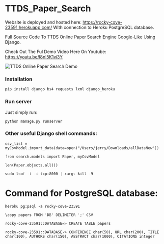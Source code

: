# TTDS_Paper_Search

Website is deployed and hosted here: https://rocky-cove-23591.herokuapp.com/ WIth connection to Heroku PostgreSQL database.


Full Source Code To TTDS Online Paper Search Engine Google-Like Using Django.

Check Out The Ful Demo Video Here On Youtube: https://youtu.be/l8nI5K1vi3Y


![TTDS Online Paper Search Demo](demo.gif)

### Installation

```pip install django bs4 requests lxml django_heroku```

### Run server

Just simply run:

```python manage.py runserver```

### Other useful Django shell commands:

```csv_list = myCsvModel.import_data(data=open("/Users/jerry/Downloads/allDataNew"))```

```from search.models import Paper, myCsvModel```

```len(Paper.objects.all())```

```sudo lsof -t -i tcp:8000 | xargs kill -9```


# Command for PostgreSQL database:

```heroku pg:psql -a rocky-cove-23591```

```\copy papers FROM 'DB' DELIMITER ';' CSV```

```rocky-cove-23591::DATABASE=> CREATE TABLE papers```

```rocky-cove-23591::DATABASE-> CONFERENCE char(50), URL char(200), TITLE char(100), AUTHORS char(150), ABSTRACT char(1000), CITATIONS integer```
